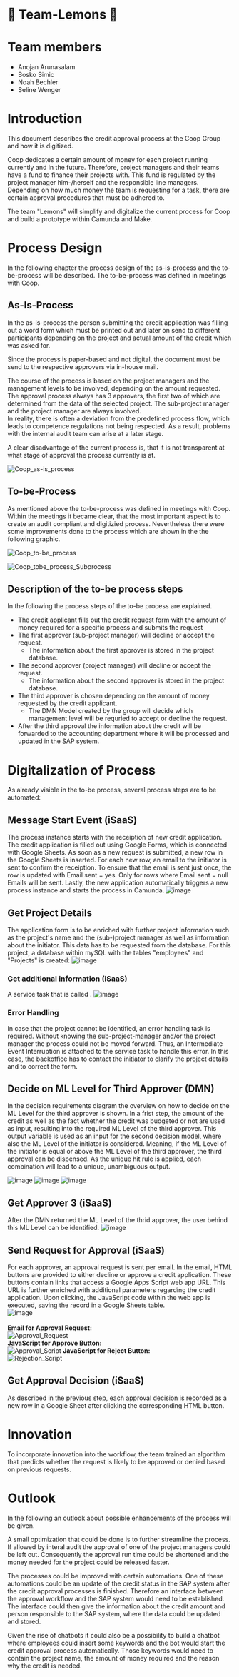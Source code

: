 # :lemon: Team-Lemons :lemon:

# Team members <br />
* Anojan Arunasalam<br />
* Bosko Simic<br />
* Noah Bechler<br />
* Seline Wenger<br />

# Introduction <br />
This document describes the credit approval process at the Coop Group and how it is digitized.<br />

Coop dedicates a certain amount of money for each project running currently and in the future. Therefore, project managers and their teams have a fund to finance their projects with. This fund is regulated by the project manager him-/herself and the responsible line managers. Depending on how much money the team is requesting for a task, there are certain approval procedures that must be adhered to.<br />

The team "Lemons" will simplify and digitalize the current process for Coop and build a prototype within Camunda and Make.<br />

# Process Design <br />
In the following chapter the process design of the as-is-process and the to-be-process will be described. The to-be-process was defined in meetings with Coop. <br />

## As-Is-Process <br />
In the as-is-process the person submitting the credit application was filling out a word form which must be printed out and later on send to different participants depending on the project and actual amount of the credit which was asked for. <br />

Since the process is paper-based and not digital, the document must be send to the respective approvers via in-house mail.<br />

The course of the process is based on the project managers and the management levels to be involved, depending on the amount requested. The approval process always has 3 approvers, the first two of which are determined from the data of the selected project. The sub-project manager and the project manager are always involved.<br />
In reality, there is often a deviation from the predefined process flow, which leads to competence regulations not being respected. As a result, problems with the internal audit team can arise at a later stage. <br />

A clear disadvantage of the current process is, that it is not transparent at what stage of approval the process currently is at. <br />


![Coop_as-is_process](https://github.com/DigiBP/Team-Lemons/assets/127504259/2918f95d-26d7-43e6-8139-100e21d7506e)


## To-be-Process <br />
As mentioned above the to-be-process was defined in meetings with Coop. Within the meetings it became clear, that the most important aspect is to create an audit compliant and digitizied process. Nevertheless there were some improvements done to the process which are shown in the the following graphic. <br />

![Coop_to-be_process](https://github.com/DigiBP/Team-Lemons/assets/127504259/87b4ceb3-8a4e-49a5-bb02-1b1e40a48885)


![Coop_tobe_process_Subprocess](https://github.com/DigiBP/Team-Lemons/assets/127504259/0fb53a2f-b3f4-424b-85ca-4d44539be658)

## Description of the to-be process steps
In the following the process steps of the to-be process are explained. 
* The credit applicant fills out the credit request form with the amount of money required for a specific process and submits the   request
* The first approver (sub-project manager) will decline or accept the request.
  * The information about the first approver is stored in the project database.
* The second approver (project manager) will decline or accept the request.
   * The information about the second approver is stored in the project database.
* The third approver is chosen depending on the amount of money requested by the credit applicant. 
  * The DMN Model created by the group will decide which management level will be requried to accept or decline the request. 
* After the third approval the information about the credit will be forwarded to the accounting department where it will be processed and updated in the SAP system.

# Digitalization of Process <br />
As already visible in the to-be process, several process steps are to be automated: 
## Message Start Event (iSaaS) <br />
The process instance starts with the receiption of new credit application. The credit application is filled out using Google Forms, which is connected with Google Sheets. As soon as a new request is submitted, a new row in the Google Sheets is inserted. For each new row, an email to the initiator is sent to confirm the receiption. To ensure that the email is sent just once, the row is updated with Email sent = yes. Only for rows where Email sent = null Emails will be sent. Lastly, the new application automatically triggers a new process instance and starts the process in Camunda.
![image](https://user-images.githubusercontent.com/127504259/235854898-c886ee63-9be6-464d-a459-12ba72591bc6.png)
## Get Project Details <br />
The application form is to be enriched with further project information such as the project's name and the (sub-)project manager as well as information about the initiator. This data has to be requested from the database. For this project, a database within mySQL with the tables "employees" and "Projects" is created:
![image](https://github.com/DigiBP/Team-Lemons/assets/127504259/195451a6-3167-4373-9b82-2ec0dee45a66)
 ### Get additional information (iSaaS)<br />
 A service task that is called . 
 ![image](https://github.com/DigiBP/Team-Lemons/assets/127504259/39bbbc7f-266a-434d-bac6-da944e1dfdfa)

 ### Error Handling<br />
In case that the project cannot be identified, an error handling task is required. Without knowing the sub-project-manager and/or the project manager the process could not be moved forward. Thus, an Intermediate Event Interruption is attached to the service task to handle this error. In this case, the backoffice has to contact the initiator to clarify the project details and to correct the form. 
## Decide on ML Level for Third Approver (DMN)<br />
In the decision requirements diagram the overview on how to decide on the ML Level for the third approver is shown. In a frist step, the amount of the credit as well as the fact whether the credit was budgeted or not are used as input, resulting into the required ML Level of the third approver. This output variable is used as an input for the second decision model, where also the ML Level of the initiator is considered. Meaning, if the ML Level of the initiator is equal or above the ML Level of the third approver, the third approval can be dispensed. As the unique hit rule is applied, each combination will lead to a unique, unambiguous output. 

![image](https://github.com/DigiBP/Team-Lemons/assets/127504259/8df4b4f6-0487-4065-8178-d86cb6891cde)
![image](https://github.com/DigiBP/Team-Lemons/assets/127504259/2c613dee-844f-4264-9718-fb5e76ee7b49)
![image](https://github.com/DigiBP/Team-Lemons/assets/127504259/a889e7aa-1f6f-468a-a165-4fab5cea044c)

## Get Approver 3 (iSaaS)<br />
After the DMN returned the ML Level of the thrid approver, the user behind this ML Level can be identified. 
![image](https://github.com/DigiBP/Team-Lemons/assets/127504259/98e32f67-05b5-48d8-b26b-149dc9791585)

## Send Request for Approval (iSaaS)<br />
For each approver, an approval request is sent per email. In the email, HTML buttons are provided to either decline or approve a credit application. These buttons contain links that access a Google Apps Script web app URL. This URL is further enriched with additional parameters regarding the credit application. Upon clicking, the JavaScript code within the web app is executed, saving the record in a Google Sheets table.<br />
![image](https://github.com/DigiBP/Team-Lemons/assets/127504259/0d8a8715-4250-4abb-95da-44fff0197cd0)
<br />
<br />
**Email for Approval Request:** <br />
![Approval_Request](https://github.com/DigiBP/Team-Lemons/assets/127504259/3d637c57-32a8-4e4c-a31c-dced4de17ea8)
<br />
**JavaScript for Approve Button:** <br />
![Approval_Script](https://github.com/DigiBP/Team-Lemons/assets/127504259/07f910eb-5b87-462b-a9d5-8307ce2d9248)
**JavaScript for Reject Button:** <br />
![Rejection_Script](https://github.com/DigiBP/Team-Lemons/assets/127504259/3a51aee5-65ed-4b06-97ad-82e99dbbc469)

## Get Approval Decision (iSaaS)<br />
As described in the previous step, each approval decision is recorded as a new row in a Google Sheet after clicking the corresponding HTML button. 

# Innovation
To incorporate innovation into the workflow, the team trained an algorithm that predicts whether the request is likely to be approved or denied based on previous requests.  

# Outlook
In the following an outlook about possible enhancements of the process will be given. 

A small optimization that could be done is to further streamline the process. If allowed by interal audit the approval of one of the project managers could be left out. Consequently the approval run time could be shortened and the money needed for the project could be released faster. 

The processes could be improved with certain automations. One of these automations could be an update of the credit status in the SAP system after the credit approval processes is finished. Therefore an interface between the approval workflow and the SAP system would need to be established. The interface could then give the information about the credit amount and person responsible to the SAP system, where the data could be updated and stored. 

Given the rise of chatbots it could also be a possibility to build a chatbot where employees could insert some keywords and the bot would start the credit approval process automatically. Those keywords would need to contain the project name, the amount of money required and the reason why the credit is needed. 
